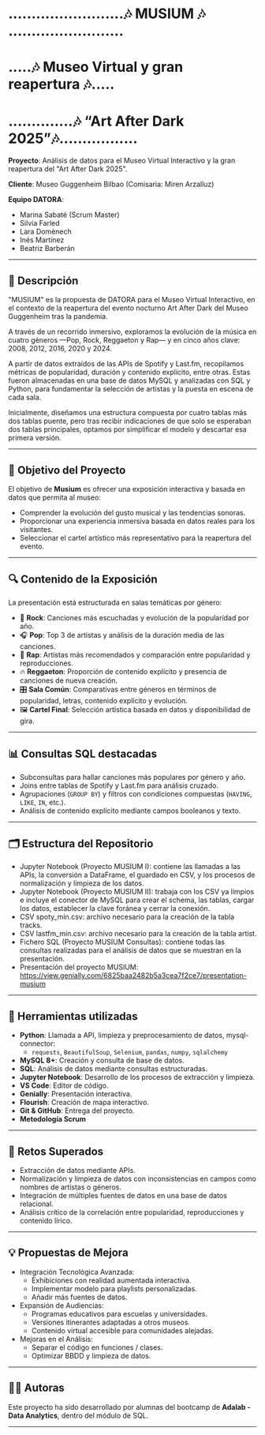 # .........................🎶 MUSIUM 🎶 .........................
# .....🎶 Museo Virtual y gran reapertura 🎶.....
# ..............🎶 “Art After Dark 2025”🎶.................

**Proyecto**: Análisis de datos para el Museo Virtual Interactivo y la gran reapertura del "Art After Dark 2025".     

**Cliente**: Museo Guggenheim Bilbao (Comisaria: Miren Arzalluz)  

**Equipo DATORA**:  
- Marina Sabaté (Scrum Master)  
- Silvia Farled  
- Lara Domènech  
- Inés Martínez  
- Beatriz Barberán  

---

## 📖 Descripción

"MUSIUM" es la propuesta de DATORA para el Museo Virtual Interactivo, en el contexto de la reapertura del evento nocturno Art After Dark del Museo Guggenheim tras la pandemia.  
 
A través de un recorrido inmersivo, exploramos la evolución de la música en cuatro géneros —Pop, Rock, Reggaeton y Rap— y en cinco años clave: 2008, 2012, 2016, 2020 y 2024.  
  
A partir de datos extraídos de las APIs de Spotify y Last.fm, recopilamos métricas de popularidad, duración y contenido explícito, entre otras. Estas fueron almacenadas en una base de datos MySQL y analizadas con SQL y Python, para fundamentar la selección de artistas y la puesta en escena de cada sala.  
  
Inicialmente, diseñamos una estructura compuesta por cuatro tablas más dos tablas puente, pero tras recibir indicaciones de que solo se esperaban dos tablas principales, optamos por simplificar el modelo y descartar esa primera versión.  

---

## 📌 Objetivo del Proyecto

El objetivo de **Musium** es ofrecer una exposición interactiva y basada en datos que permita al museo:

- Comprender la evolución del gusto musical y las tendencias sonoras.
- Proporcionar una experiencia inmersiva basada en datos reales para los visitantes.
- Seleccionar el cartel artístico más representativo para la reapertura del evento.


---

## 🔍 Contenido de la Exposición

La presentación está estructurada en salas temáticas por género:

- 🎸 **Rock**: Canciones más escuchadas y evolución de la popularidad por año.
- 🎧 **Pop**: Top 3 de artistas y análisis de la duración media de las canciones.
- 🎤 **Rap**: Artistas más recomendados y comparación entre popularidad y reproducciones.
- 🔥 **Reggaeton**: Proporción de contenido explícito y presencia de canciones de nueva creación.
- 🎛️ **Sala Común**: Comparativas entre géneros en términos de popularidad, letras, contenido explícito y evolución.
- 🖼️ **Cartel Final**: Selección artística basada en datos y disponibilidad de gira.

---

## 📊 Consultas SQL destacadas

- Subconsultas para hallar canciones más populares por género y año.
- Joins entre tablas de Spotify y Last.fm para análisis cruzado.
- Agrupaciones (`GROUP BY`) y filtros con condiciones compuestas (`HAVING`, `LIKE`, `IN`, etc.).
- Análisis de contenido explícito mediante campos booleanos y texto.

---

## 🗂️ Estructura del Repositorio
  
- Jupyter Notebook (Proyecto MUSIUM I): contiene las llamadas a las APIs, la conversión a DataFrame, el guardado en CSV, y los procesos de normalización y limpieza de los datos.
- Jupyter Notebook (Proyecto MUSIUM II): trabaja con los CSV ya limpios e incluye el conector de MySQL para crear el schema, las tablas, cargar los datos, establecer la clave foránea y cerrar la conexión.
- CSV spoty_min.csv: archivo necesario para la creación de la tabla tracks.
- CSV lastfm_min.csv: archivo necesario para la creación de la tabla artist.
- Fichero SQL (Proyecto MUSIUM Consultas): contiene todas las consultas realizadas para el análisis de datos que se muestran en la presentación.
- Presentación del proyecto MUSIUM: https://view.genially.com/6825baa2482b5a3cea7f2ce7/presentation-musium

---

## 🔧 Herramientas utilizadas

- **Python**: Llamada a API, limpieza y preprocesamiento de datos, mysql-connector:
  - `requests`, `BeautifulSoup`, `Selenium`, `pandas`, `numpy`, `sqlalchemy`
- **MySQL 8+**: Creación y consulta de base de datos.
- **SQL**: Análisis de datos mediante consultas estructuradas.
- **Jupyter Notebook**: Desarrollo de los procesos de extracción y limpieza.
- **VS Code**: Editor de código.
- **Genially**: Presentación interactiva.
- **Flourish**: Creación de mapa interactivo. 
- **Git & GitHub**: Entrega del proyecto.
- **Metodología Scrum**

---

## 🚀 Retos Superados

- Extracción de datos mediante APIs.
- Normalización y limpieza de datos con inconsistencias en campos como nombres de artistas o géneros.
- Integración de múltiples fuentes de datos en una base de datos relacional.
- Análisis crítico de la correlación entre popularidad, reproducciones y contenido lírico.

---

## 💡 Propuestas de Mejora

- Integración Tecnológica Avanzada:  
    - Exhibiciones con realidad aumentada interactiva.  
    - Implementar modelo para playlists personalizadas.  
    - Añadir más fuentes de datos.  
- Expansión de Audiencias:  
    - Programas educativos para escuelas y universidades.  
    - Versiones itinerantes adaptadas a otros museos.  
    - Contenido virtual accesible para comunidades alejadas.  
- Mejoras en el Análisis:  
    - Separar el código en funciones / clases.  
    - Optimizar BBDD y limpieza de datos.  

---

## 🧑‍💻 Autoras

Este proyecto ha sido desarrollado por alumnas del bootcamp de **Adalab - Data Analytics**, dentro del módulo de SQL.

---